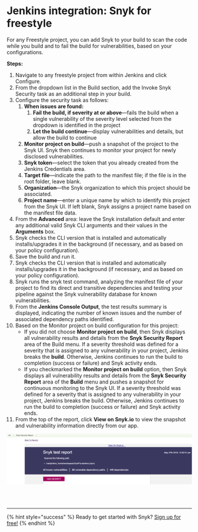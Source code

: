 # Jenkins integration: Snyk for freestyle

For any Freestyle project, you can add Snyk to your build to scan the code while you build and to fail the build for vulnerabilities, based on your configurations.

**Steps:**

1. Navigate to any freestyle project from within Jenkins and click Configure.
2. From the dropdown list in the Build section, add the Invoke Snyk Security task as an additional step in your build.
3. Configure the security task as follows:
   1. **When issues are found:**
      1. **Fail the build, if severity at or above**—fails the build when a single vulnerability of the severity level selected from the dropdown is identified in the project
      2. **Let the build continue**—display vulnerabilities and details, but allow the build to continue
   2. **Monitor project on build**—push a snapshot of the project to the Snyk UI. Snyk then continues to monitor your project for newly disclosed vulnerabilities.
   3. **Snyk token**—select the token that you already created from the Jenkins Credentials area.
   4. **Target file**—indicate the path to the manifest file; if the file is in the root folder, leave blank.
   5. **Organization**—the Snyk organization to which this project should be associated.
   6. **Project name**—enter a unique name by which to identify this project from the Snyk UI. If left blank, Snyk assigns a project name based on the manifest file data.
4. From the **Advanced** area: leave the Snyk installation default and enter any additional valid Snyk CLI arguments and their values in the **Arguments** box. 
5. Snyk checks the CLI version that is installed and automatically installs/upgrades it in the background \(if necessary, and as based on your policy configuration\). 
6. Save the build and run it. 
7. Snyk checks the CLI version that is installed and automatically installs/upgrades it in the background \(if necessary, and as based on your policy configuration\). 
8. Snyk runs the snyk test command, analyzing the manifest file of your project to find its direct and transitive dependencies and testing your pipeline against the Snyk vulnerability database for known vulnerabilities. 
9. From the **Jenkins Console Output**, the test results summary is displayed, indicating the number of known issues and the number of associated dependency paths identified. 
10. Based on the Monitor project on build configuration for this project:
    * If you did not choose **Monitor project on build**, then Snyk displays all vulnerability results and details from the **Snyk Security Report** area of the Build menu. If a severity threshold was defined for a severity that is assigned to any vulnerability in your project, Jenkins breaks the **build**. Otherwise, Jenkins continues to run the build to completion \(success or failure\) and Snyk activity ends.
    * If you checkmarked the **Monitor project on build** option, then Snyk displays all vulnerability results and details from the **Snyk Security Report** area of the **Build** menu and pushes a snapshot for continuous monitoring to the Snyk UI. If a severity threshold was defined for a severity that is assigned to any vulnerability in your project, Jenkins breaks the build. Otherwise, Jenkins continues to run the build to completion \(success or failure\) and Snyk activity ends.
11. From the top of the report, click **View on Snyk.io** to view the snapshot and vulnerability information directly from our app.

![](../../.gitbook/assets/ci-cd%20%282%29%20%282%29%20%282%29%20%282%29%20%282%29%20%281%29%20%281%29.png)

 
<br><br><hr>

{% hint style="success" %}
Ready to get started with Snyk? [Sign up for free!](https://snyk.io/login?cta=sign-up&loc=footer&page=support_docs_page)
{% endhint %}